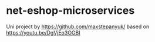 # net-eshop-microservices
Uni project by https://github.com/maxstepanyuk/
based on https://youtu.be/DgVjEo3OGBI
